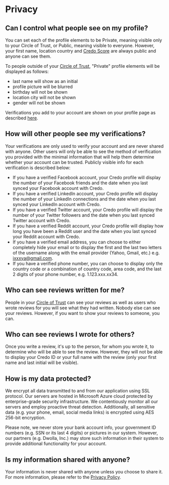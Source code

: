 # Privacy

## Can I control what people see on my profile?
You can set each of the profile elements to be Private, meaning visible only to your Circle of Trust, or Public, meaning visible to everyone. However, your first name, location country and [Credo Score](reputation-and-feedback#what-is-the-credo-score-and-how-is-it-calculated) are always public and anyone can see them.

To people outside of your [Circle of Trust](contacts#what-is-a-circle-of-trust), "Private" profile elements will be displayed as follows:

* last name will show as an initial
* profile picture will be blurred
* birthday will not be shown
* location city will not be shown
* gender will not be shown

Verifications you add to your account are shown on your profile page as described [here](#how-will-other-people-see-my-verifications).

## How will other people see my verifications?
Your verifications are only used to verify your account and are never shared with anyone. Other users will only be able to see the method of verification you provided with the minimal information that will help them determine whether your account can be trusted. Publicly visible info for each verification is described below:

* If you have a verified Facebook account, your Credo profile will display the number of your Facebook friends and the date when you last synced your Facebook account with Credo.
* If you have a verified LinkedIn account, your Credo profile will display the number of your LinkedIn connections and the date when you last synced your LinkedIn account with Credo.
* If you have a verified Twitter account, your Credo profile will display the number of your Twitter followers and the date when you last synced Twitter account with Credo.
* If you have a verified Reddit account, your Credo profile will display how long you have been a Reddit user and the date when you last synced your Reddit account with Credo.
* If you have a verified email address, you can choose to either completely hide your email or to display the first and the last two letters of the username along with the email provider (Yahoo, Gmail, etc.) e.g. ixxxya@gmail.com.
* If you have a verified phone number, you can choose to display only the country code or a combination of country code, area code, and the last 2 digits of your phone number, e.g. 1.123.xxx.xx34.

## Who can see reviews written for me?
People in your [Circle of Trust](contacts#what-is-a-circle-of-trust) can see your reviews as well as users who wrote reviews for you will see what they had written. Nobody else can see your reviews. However, if you want to show your reviews to someone, you can.

## Who can see reviews I wrote for others?
Once you write a review, it's up to the person, for whom you wrote it, to determine who will be able to see the review. However, they will not be able to display your Credo ID or your full name with the review (only your first name and last initial will be visible).

## How is my data protected?
We encrypt all data transmitted to and from our application using SSL protocol. Our servers are hosted in Microsoft Azure cloud protected by enterprise-grade security infrastructure. We contentiously monitor all our servers and employ proactive threat detection. Additionally, all sensitive data (e.g. your phone, email, social media links) is encrypted using AES 256-bit encryption.

Please note, we never store your bank account info, your government ID numbers (e.g. SSN or its last 4 digits) or pictures in our system. However, our partners (e.g. Dwolla, Inc.) may store such information in their system to provide additional functionality for your account.

## Is my information shared with anyone?
Your information is never shared with anyone unless you choose to share it. For more information, please refer to the [Privacy Policy](https://www.credo360.com/legal#privacy).
